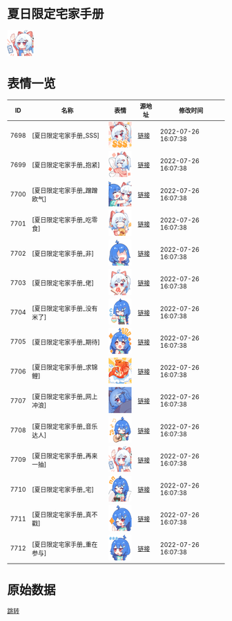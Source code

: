 # 夏日限定宅家手册

<img src="./cover.png" height="60" alt="cover" />

# 表情一览

|ID|名称|表情|源地址|修改时间|
|----|----|----|----|----|
|7698|[夏日限定宅家手册_SSS]|<img src="./pic/007698_%5B夏日限定宅家手册_SSS%5D.png" height="60" alt="SSS"/>|[链接](http://i0.hdslb.com/bfs/emote/418379b31c0a6e176f5cd831e9c7039cee886005.png)|2022-07-26 16:07:38|
|7699|[夏日限定宅家手册_抱紧]|<img src="./pic/007699_%5B夏日限定宅家手册_抱紧%5D.png" height="60" alt="抱紧"/>|[链接](http://i0.hdslb.com/bfs/emote/d36077d4e77ccf360e6473613abb51b8f8b92f9d.png)|2022-07-26 16:07:38|
|7700|[夏日限定宅家手册_蹭蹭欧气]|<img src="./pic/007700_%5B夏日限定宅家手册_蹭蹭欧气%5D.png" height="60" alt="蹭蹭欧气"/>|[链接](http://i0.hdslb.com/bfs/emote/6f9b1f16a8ffec72872ad3688e83ad366ac0dcbb.png)|2022-07-26 16:07:38|
|7701|[夏日限定宅家手册_吃零食]|<img src="./pic/007701_%5B夏日限定宅家手册_吃零食%5D.png" height="60" alt="吃零食"/>|[链接](http://i0.hdslb.com/bfs/emote/5e6dc3b06231e2d3ad45525df4ca436fa92f5ac6.png)|2022-07-26 16:07:38|
|7702|[夏日限定宅家手册_非]|<img src="./pic/007702_%5B夏日限定宅家手册_非%5D.png" height="60" alt="非"/>|[链接](http://i0.hdslb.com/bfs/emote/ab993d5e6b324ac31d90b16295d2f60d738e4f19.png)|2022-07-26 16:07:38|
|7703|[夏日限定宅家手册_佬]|<img src="./pic/007703_%5B夏日限定宅家手册_佬%5D.png" height="60" alt="佬"/>|[链接](http://i0.hdslb.com/bfs/emote/fd5e9cac7d41e8ac937ed6ceb28d563bda1f1fc8.png)|2022-07-26 16:07:38|
|7704|[夏日限定宅家手册_没有米了]|<img src="./pic/007704_%5B夏日限定宅家手册_没有米了%5D.png" height="60" alt="没有米了"/>|[链接](http://i0.hdslb.com/bfs/emote/ec8476628331ef529a7a368d01dd5b82ac53eec6.png)|2022-07-26 16:07:38|
|7705|[夏日限定宅家手册_期待]|<img src="./pic/007705_%5B夏日限定宅家手册_期待%5D.png" height="60" alt="期待"/>|[链接](http://i0.hdslb.com/bfs/emote/aaf3de49543253272e7eaeabff07ef0d162db67a.png)|2022-07-26 16:07:38|
|7706|[夏日限定宅家手册_求锦鲤]|<img src="./pic/007706_%5B夏日限定宅家手册_求锦鲤%5D.png" height="60" alt="求锦鲤"/>|[链接](http://i0.hdslb.com/bfs/emote/464c493ced2446c07b14f6dc151a56e80652d8fc.png)|2022-07-26 16:07:38|
|7707|[夏日限定宅家手册_网上冲浪]|<img src="./pic/007707_%5B夏日限定宅家手册_网上冲浪%5D.png" height="60" alt="网上冲浪"/>|[链接](http://i0.hdslb.com/bfs/emote/cddc14ca7c7ac5eaf29d82af43d170f054e10ab6.png)|2022-07-26 16:07:38|
|7708|[夏日限定宅家手册_音乐达人]|<img src="./pic/007708_%5B夏日限定宅家手册_音乐达人%5D.png" height="60" alt="音乐达人"/>|[链接](http://i0.hdslb.com/bfs/emote/35d446beb2bd2ebb79af3cbd72f8e1b72c1855f1.png)|2022-07-26 16:07:38|
|7709|[夏日限定宅家手册_再来一抽]|<img src="./pic/007709_%5B夏日限定宅家手册_再来一抽%5D.png" height="60" alt="再来一抽"/>|[链接](http://i0.hdslb.com/bfs/emote/bb5994bcbf070e7159e17afe818782546dbe56dd.png)|2022-07-26 16:07:38|
|7710|[夏日限定宅家手册_宅]|<img src="./pic/007710_%5B夏日限定宅家手册_宅%5D.png" height="60" alt="宅"/>|[链接](http://i0.hdslb.com/bfs/emote/cc364694e6aba865665b2d8373bd209d5c828c61.png)|2022-07-26 16:07:38|
|7711|[夏日限定宅家手册_真不戳]|<img src="./pic/007711_%5B夏日限定宅家手册_真不戳%5D.png" height="60" alt="真不戳"/>|[链接](http://i0.hdslb.com/bfs/emote/e74797bfafa9008cda554661edcf99186cd44a40.png)|2022-07-26 16:07:38|
|7712|[夏日限定宅家手册_重在参与]|<img src="./pic/007712_%5B夏日限定宅家手册_重在参与%5D.png" height="60" alt="重在参与"/>|[链接](http://i0.hdslb.com/bfs/emote/aeafdb2f36c2cfde1ff4dadfecde48241ee31f15.png)|2022-07-26 16:07:38|

# 原始数据

[跳转](./raw.json)

